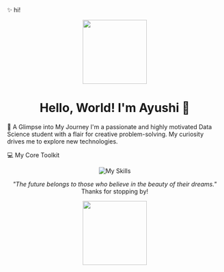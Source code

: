 ✨ hi!
<div align="center">
<img src="https://media.giphy.com/media/v1.Y2lkPTc5MGI3NjExamtuaGJubGp5dnR2cmJxcXd3MjQ2Z2E1YXhxb3BzOXh2eXVuMzJudCZlcD12MV9naWZzX3NlYXJjaCZjdD1n/VePtB3roynxfLYicuV/giphy.gif" width="150"/>
<h1>Hello, World! I'm Ayushi 👋</h1>
</div>

🚀 A Glimpse into My Journey
I'm a passionate and highly motivated Data Science student with a flair for creative problem-solving. My curiosity drives me to explore new technologies. 

💻 My Core Toolkit
<div align="center">
<img src="https://skillicons.dev/icons?i=py,js,docker,aws,git,mongodb,html,css,java,mysql,postman,Vuejs,node" alt="My Skills"/>
</div>

<p align="center">
<i>"The future belongs to those who believe in the beauty of their dreams."</i>
<br>
Thanks for stopping by!
</p>

<p align="center">
<img src="https://media2.giphy.com/media/v1.Y2lkPTc5MGI3NjExZ2J4ODNmc2ZobTVhZTRxZ2EybHczdGN1YjJzdGFudGJ1OW83bDhmbiZlcD12MV9pbnRlcm5hbF9naWZfYnlfaWQmY3Q9Zw/tFK8urY6XHj2w/giphy.gif" width="150" />
</p>
